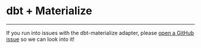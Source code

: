 # dbt + Materialize

<hr>

If you run into issues with the dbt-materialize adapter, please [open a GitHub issue](https://github.com/MaterializeInc/materialize/issues/new/choose) so we can look into it!
